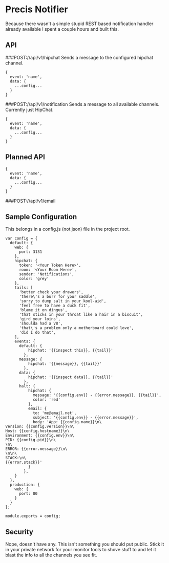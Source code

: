 Precis Notifier
===============

Because there wasn't a simple stupid REST based notification handler already
available I spent a couple hours and built this.

API
---

###POST://api/v1/hipchat
Sends a message to the configured hipchat channel.
```
{
  event: 'name',
  data: {
    ...config...
  }
}
```

###POST://api/v1/notification
Sends a message to all available channels.  Currently just HipChat.
```
{
  event: 'name',
  data: {
    ...config...
  }
}
```

Planned API
---
```
{
  event: 'name',
  data: {
    ...config...
  }
}
```

###POST://api/v1/email


Sample Configuration
---

This belongs in a config.js (not json) file in the project root.

```
var config = {
  default: {
    web: {
      port: 3131
    },
    hipchat: {
      token: '<Your Token Here>',
      room: '<Your Room Here>',
      sender: 'Notifications',
      color: 'grey'
    },
    tails: [
      'better check your drawers',
      'there\'s a burr for your saddle',
      'sorry to dump salt in your kool-aid',
      'feel free to have a duck fit',
      'blame it on dingus',
      'that sticks in your throat like a hair in a biscuit',
      'gird your loins',
      'shoulda had a V8',
      'that\'s a problem only a motherboard could love',
      'did I do that',
    ],
    events: {
      default: {
          hipchat: '{{inspect this}}, {{tail}}'
        },
      message: {
          hipchat: '{{message}}, {{tail}}'
        },
      data: {
          hipchat: '{{inspect data}}, {{tail}}'
        },
      halt: {
          hipchat: {
            message: '{{config.env}} - {{error.message}}, {{tail}}',
            color: 'red'
          },
          email: {
            to: 'me@email.net',
            subject: '{{config.env}} - {{error.message}}',
            body: 'App: {{config.name}}\n\
Version: {{config.version}}\n\
Host: {{config.hostname}}\n\
Environment: {{config.env}}\n\
PID: {{config.pid}}\n\
\n\
ERROR: {{error.message}}\n\
\n\n\
STACK:\n\
{{error.stack}}'
          }
        },
    }
  },
  production: {
    web: {
      port: 80
    }
  }
};

module.exports = config;
```

Security
---

Nope, doesn't have any.  This isn't something you should put public.  Stick it
in your private network for your monitor tools to shove stuff to and let
it blast the info to all the channels you see fit.
